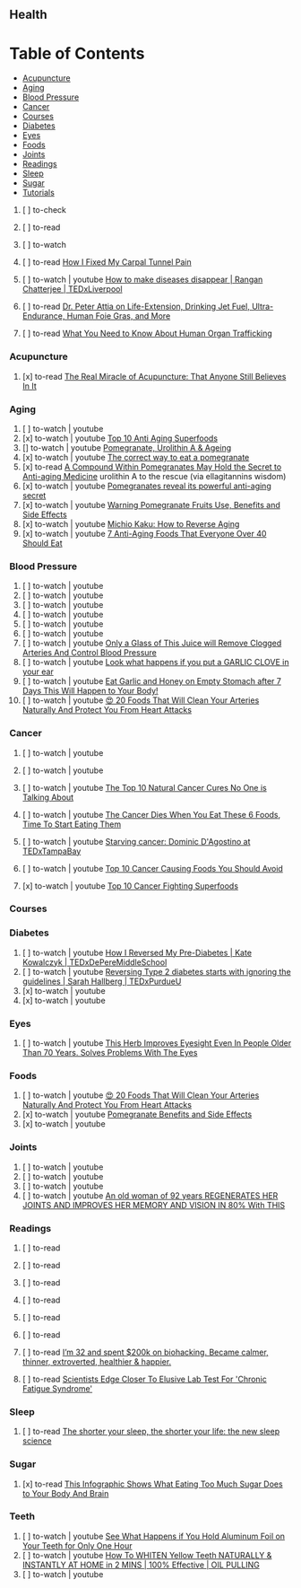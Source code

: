 ## Health

# Table of Contents
<!-- MarkdownTOC depth=4 -->
  - [Acupuncture](#acupuncture)
  - [Aging](#aging)
  - [Blood Pressure](#blood-bressure)
  - [Cancer](#cancer)
  - [Courses](#courses)
  - [Diabetes](#diabetes)
  - [Eyes](#eyes)
  - [Foods](#foods)
  - [Joints](#joints)
  - [Readings](#readings)
  - [Sleep](#sleep)
  - [Sugar](#sugar)
  - [Tutorials](#tutorials)
<!-- /MarkdownTOC -->

  1. [ ] to-check []()
  1. [ ] to-read []()
  1. [ ] to-watch []()

  1. [ ] to-read [How I Fixed My Carpal Tunnel Pain](https://dev.to/lpasqualis/how-i-fixed-my-carpal-tunnel-pain)

  1. [ ] to-watch | youtube [How to make diseases disappear | Rangan Chatterjee | TEDxLiverpool](https://www.youtube.com/watch?v=gaY4m00wXpw)

  1. [ ] to-read [Dr. Peter Attia on Life-Extension, Drinking Jet Fuel, Ultra-Endurance, Human Foie Gras, and More](http://tim.blog/2014/12/18/peter-attia/)
  1. [ ] to-read [What You Need to Know About Human Organ Trafficking](http://bigthink.com/philip-perry/what-you-need-to-know-about-human-organ-trafficking)

### Acupuncture

  1. [x] to-read [The Real Miracle of Acupuncture: That Anyone Still Believes In It](http://bigthink.com/neurobonkers/the-real-miracle-of-acupuncture-that-anyone-still-believes-in-it)

### Aging

  1. [ ] to-watch | youtube []()
  1. [x] to-watch | youtube [Top 10 Anti Aging Superfoods](https://www.youtube.com/watch?v=YAV8ndHjuB0)
  1. [] to-watch | youtube [Pomegranate, Urolithin A & Ageing](https://www.youtube.com/watch?v=czFq_fEvWHA)
  1. [x] to-watch | youtube [The correct way to eat a pomegranate](https://www.youtube.com/watch?v=1iHbSzM63Hs)
  1. [x] to-read [A Compound Within Pomegranates May Hold the Secret to Anti-aging Medicine](http://bigthink.com/philip-perry/a-certain-fruit-may-hold-the-secret-to-anti-aging-medicine) urolithin A to the rescue (via ellagitannins wisdom)
  1. [x] to-watch | youtube [Pomegranates reveal its powerful anti-aging secret](https://www.youtube.com/watch?v=Lf1vCyfaosE)
  1. [x] to-watch | youtube [Warning Pomegranate Fruits Use, Benefits and Side Effects](hhttps://www.youtube.com/watch?v=1YWEMCoG-F8)
  1. [x] to-watch | youtube [Michio Kaku: How to Reverse Aging](https://www.youtube.com/watch?v=DV3XjqW_xgU)
  1. [x] to-watch | youtube [7 Anti-Aging Foods That Everyone Over 40 Should Eat](https://www.youtube.com/watch?v=nn_1dRTkeFM)

### Blood Pressure

  1. [ ] to-watch | youtube []()
  1. [ ] to-watch | youtube []()
  1. [ ] to-watch | youtube []()
  1. [ ] to-watch | youtube []()
  1. [ ] to-watch | youtube []()
  1. [ ] to-watch | youtube []()
  1. [ ] to-watch | youtube [Only a Glass of This Juice will Remove Clogged Arteries And Control Blood Pressure](https://www.youtube.com/watch?v=3DH6vjuLUc0)
  1. [ ] to-watch | youtube [Look what happens if you put a GARLIC CLOVE in your ear](https://www.youtube.com/watch?v=9bk-ogXUCfY)
  1. [ ] to-watch | youtube [Eat Garlic and Honey on Empty Stomach after 7 Days This Will Happen to Your Body!](https://www.youtube.com/watch?v=WclDqC5PpbU)
  1. [ ] to-watch | youtube [😍 20 Foods That Will Clean Your Arteries Naturally And Protect You From Heart Attacks](https://www.youtube.com/watch?v=ppbs6KJDqj8)

### Cancer

  1. [ ] to-watch | youtube []()
  1. [ ] to-watch | youtube []()
  1. [ ] to-watch | youtube [The Top 10 Natural Cancer Cures No One is Talking About](https://www.youtube.com/watch?v=oVTcOBRGx2w)
  1. [ ] to-watch | youtube [The Cancer Dies When You Eat These 6 Foods, Time To Start Eating Them](https://www.youtube.com/watch?v=04_lkhSMLPI)

  1. [ ] to-watch | youtube [Starving cancer: Dominic D'Agostino at TEDxTampaBay](https://www.youtube.com/watch?v=3fM9o72ykww)
  1. [ ] to-watch | youtube [Top 10 Cancer Causing Foods You Should Avoid](https://www.youtube.com/watch?v=7nFZqlF-z8o)
  1. [x] to-watch | youtube [Top 10 Cancer Fighting Superfoods](https://www.youtube.com/watch?v=V6BNCO1YpAg)

### Courses

### Diabetes

  1. [ ] to-watch | youtube [How I Reversed My Pre-Diabetes | Kate Kowalczyk | TEDxDePereMiddleSchool](https://www.youtube.com/watch?v=_N6AAre8Zag)
  1. [ ] to-watch | youtube [Reversing Type 2 diabetes starts with ignoring the guidelines | Sarah Hallberg | TEDxPurdueU](https://www.youtube.com/watch?v=da1vvigy5tQ)
  1. [x] to-watch | youtube []()
  1. [x] to-watch | youtube []()

### Eyes

  1. [ ] to-watch | youtube [This Herb Improves Eyesight Even In People Older Than 70 Years. Solves Problems With The Eyes](https://www.youtube.com/watch?v=0OOUoE6AmSU)

### Foods

  1. [ ] to-watch | youtube [😍 20 Foods That Will Clean Your Arteries Naturally And Protect You From Heart Attacks](https://www.youtube.com/watch?v=ppbs6KJDqj8)
  1. [x] to-watch | youtube [Pomegranate Benefits and Side Effects](https://www.youtube.com/watch?v=wQHEz5gK_a0)
  1. [x] to-watch | youtube []()

### Joints

  1. [ ] to-watch | youtube []()
  1. [ ] to-watch | youtube []()
  1. [ ] to-watch | youtube []()
  1. [ ] to-watch | youtube [An old woman of 92 years REGENERATES HER JOINTS AND IMPROVES HER MEMORY AND VISION IN 80% With THIS](https://www.youtube.com/watch?v=7xz8Ou9DVlA)

### Readings

  1. [ ] to-read []()
  1. [ ] to-read []()
  1. [ ] to-read []()
  1. [ ] to-read []()
  1. [ ] to-read []()
  1. [ ] to-read []()
  1. [ ] to-read [I’m 32 and spent $200k on biohacking. Became calmer, thinner, extroverted, healthier & happier.](https://hackernoon.com/im-32-and-spent-200k-on-biohacking-became-calmer-thinner-extroverted-healthier-happier-2a2e846ae113)

  1. [ ] to-read [Scientists Edge Closer To Elusive Lab Test For 'Chronic Fatigue Syndrome'](http://www.npr.org/sections/health-shots/2017/07/31/540565526/scientists-edge-closer-to-elusive-lab-test-for-chronic-fatigue-syndrome)

### Sleep

  1. [ ] to-read [The shorter your sleep, the shorter your life: the new sleep science](https://www.theguardian.com/lifeandstyle/2017/sep/24/why-lack-of-sleep-health-worst-enemy-matthew-walker-why-we-sleep)

### Sugar

  1. [x] to-read [This Infographic Shows What Eating Too Much Sugar Does to Your Body And Brain](http://www.sciencealert.com/here-s-what-eating-too-much-sugar-does-to-your-body-and-brain)

### Teeth

  1. [ ] to-watch | youtube [See What Happens if You Hold Aluminum Foil on Your Teeth for Only One Hour](https://www.youtube.com/watch?v=EO-ADRSBnqM)
  1. [ ] to-watch | youtube [How To WHITEN Yellow Teeth NATURALLY & INSTANTLY AT HOME in 2 MINS | 100% Effective | OIL PULLING](https://www.youtube.com/watch?v=jZwlWdZPzGo)
  1. [ ] to-watch | youtube []()
